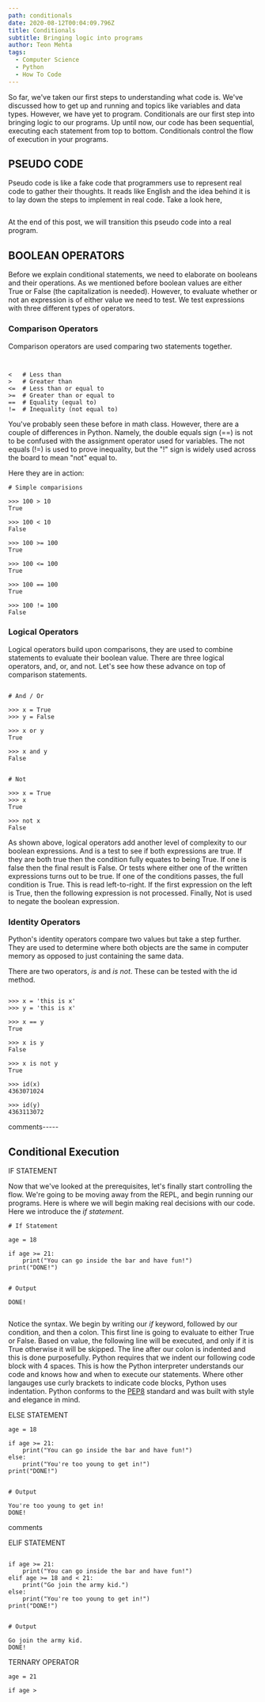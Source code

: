 ```yaml
---
path: conditionals
date: 2020-08-12T00:04:09.796Z
title: Conditionals
subtitle: Bringing logic into programs
author: Teon Mehta
tags:
  - Computer Science
  - Python
  - How To Code
---
```

So far, we've taken our first steps to understanding what code is. We've discussed how to get up and running and topics like variables and data types. However, we have yet to program. Conditionals are our first step into bringing logic to our programs. Up until now, our code has been sequential, executing each statement from top to bottom. Conditionals control the flow of execution in your programs. 

## PSEUDO CODE

Pseudo code is like a fake code that programmers use to represent real code to gather their thoughts. It reads like English and the idea behind it is to lay down the steps to implement in real code. Take a look here,

```

```

At the end of this post, we will transition this pseudo code into a real program.

## BOOLEAN OPERATORS

Before we explain conditional statements, we need to elaborate on booleans and their operations. As we mentioned before boolean values are either True or False (the capitalization is needed). However, to evaluate whether or not an expression is of either value we need to test. We test expressions with three different types of operators.

### Comparison Operators	 

Comparison operators are used comparing two statements together.

```


<	# Less than
>	# Greater than
<=	# Less than or equal to
>=	# Greater than or equal to
==	# Equality (equal to)
!=  # Inequality (not equal to)
```

You've probably seen these before in math class. However, there are a couple of differences in Python. Namely, the double equals sign (==) is not to be confused with the assignment operator used for variables. The not equals (!=) is used to prove inequality, but the "!" sign is widely used across the board to mean "not" equal to.

Here they are in action:

```
# Simple comparisions 

>>> 100 > 10
True

>>> 100 < 10
False

>>> 100 >= 100
True

>>> 100 <= 100
True

>>> 100 == 100
True

>>> 100 != 100
False
```

### Logical Operators 

Logical operators build upon comparisons, they are used to combine statements to evaluate their boolean value. There are three logical operators, and, or, and not. Let's see how these advance on top of comparison statements.

```

# And / Or

>>> x = True
>>> y = False

>>> x or y
True

>>> x and y
False


# Not

>>> x = True
>>> x
True

>>> not x
False

```

As shown above, logical operators add another level of complexity to our boolean expressions.  And is a test to see if both expressions are true. If they are both true then the condition fully equates to being True. If one is false then the final result is False.
Or tests where either one of the written expressions turns out to be true. If one of the conditions passes, the full condition is True. This is read left-to-right. If the first expression on the left is True, then the following expression is not processed.
Finally, Not is used to negate the boolean expression.

### Identity Operators

Python's identity operators compare two values but take a step further. They are used to determine where both objects are the same in computer memory as opposed to just containing the same data.

There are two operators, *is* and *is not*. These can be tested with the id method.

```

>>> x = 'this is x'
>>> y = 'this is x'

>>> x == y
True

>>> x is y
False

>>> x is not y
True

>>> id(x)
4363071024

>>> id(y)
4363113072
```

comments-----

## Conditional Execution

IF STATEMENT

Now that we've looked at the prerequisites, let's finally start controlling the flow. We're going to be moving away from the REPL, and begin running our programs. Here is where we will begin making real decisions with our code. Here we introduce the *if statement*. 

```
# If Statement

age = 18

if age >= 21:
    print("You can go inside the bar and have fun!")
print("DONE!")


# Output 

DONE!   


```

Notice the syntax. We begin by writing our *if* keyword, followed by our condition, and then a colon. This first line is going to evaluate to either True or False. Based on value, the following line will be executed, and only if it is True otherwise it will be skipped. The line after our colon is indented and this is done purposefully. Python requires that we indent our following code block with 4 spaces. This is how the Python interpreter understands our code and knows how and when to execute our statements. Where other langauges use curly brackets to indicate code blocks, Python uses indentation. Python conforms to the [PEP8](https://www.python.org/dev/peps/pep-0008/) standard and was built with style and elegance in mind.



ELSE STATEMENT

```
age = 18

if age >= 21:
    print("You can go inside the bar and have fun!")
else:
    print("You're too young to get in!")  
print("DONE!")


# Output 

You're too young to get in!
DONE!   
```

comments



ELIF STATEMENT

```

if age >= 21:
    print("You can go inside the bar and have fun!")
elif age >= 18 and < 21:
    print("Go join the army kid.")
else:
    print("You're too young to get in!")  
print("DONE!")


# Output 

Go join the army kid.
DONE!  
```

TERNARY OPERATOR

```
age = 21

if age > 
```